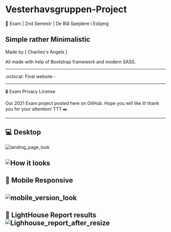# Vesterhavsgruppen-Project
:school_satchel: Exam | 2nd Semestr | De Blå Spejdere i Esbjerg

  Simple rather Minimalistic 
  -------------------
  Made by [ Charlies's Angels ]

All made with help of 
Bootstrap framework and modern SASS.

-------------------

:octocat: Final website - 

-------------------

:lock: Exam Privacy License

Our 2021 Exam project posted here on GitHub.
Hope you will like it!
thank you for your attention!
TTT :black_nib:

-------------------
:computer: Desktop
-------------------
![landing_page_look](https://user-images.githubusercontent.com/72190589/120646718-18705000-c47a-11eb-9a1c-15a65396dcf7.png)


![How it looks](https://user-images.githubusercontent.com/72190589/120646733-1a3a1380-c47a-11eb-9f44-b529cafa3857.png)
-------------------
:iphone: Mobile Responsive
-------------------
![mobile_version_look](https://user-images.githubusercontent.com/72190589/120646748-1dcd9a80-c47a-11eb-92eb-14887ffda2b9.png)
-------------------
:hammer: LightHouse Report results
![Lighhouse_report_after_resize](https://user-images.githubusercontent.com/72190589/120646781-26be6c00-c47a-11eb-9bff-86aa8a29539f.png)
-------------------

